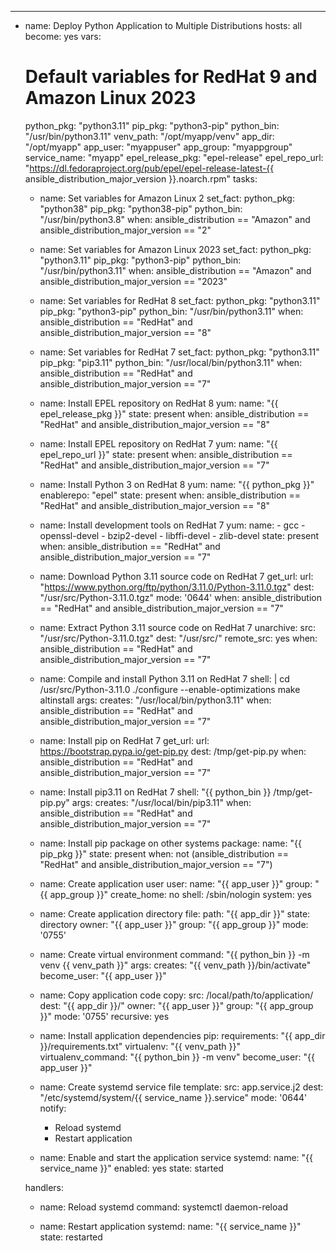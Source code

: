---
- name: Deploy Python Application to Multiple Distributions
  hosts: all
  become: yes
  vars:
    # Default variables for RedHat 9 and Amazon Linux 2023
    python_pkg: "python3.11"
    pip_pkg: "python3-pip"
    python_bin: "/usr/bin/python3.11"
    venv_path: "/opt/myapp/venv"
    app_dir: "/opt/myapp"
    app_user: "myappuser"
    app_group: "myappgroup"
    service_name: "myapp"
    epel_release_pkg: "epel-release"
    epel_repo_url: "https://dl.fedoraproject.org/pub/epel/epel-release-latest-{{ ansible_distribution_major_version }}.noarch.rpm"
  tasks:
    - name: Set variables for Amazon Linux 2
      set_fact:
        python_pkg: "python38"
        pip_pkg: "python38-pip"
        python_bin: "/usr/bin/python3.8"
      when: ansible_distribution == "Amazon" and ansible_distribution_major_version == "2"

    - name: Set variables for Amazon Linux 2023
      set_fact:
        python_pkg: "python3.11"
        pip_pkg: "python3-pip"
        python_bin: "/usr/bin/python3.11"
      when: ansible_distribution == "Amazon" and ansible_distribution_major_version == "2023"

    - name: Set variables for RedHat 8
      set_fact:
        python_pkg: "python3.11"
        pip_pkg: "python3-pip"
        python_bin: "/usr/bin/python3.11"
      when: ansible_distribution == "RedHat" and ansible_distribution_major_version == "8"

    - name: Set variables for RedHat 7
      set_fact:
        python_pkg: "python3.11"
        pip_pkg: "pip3.11"
        python_bin: "/usr/local/bin/python3.11"
      when: ansible_distribution == "RedHat" and ansible_distribution_major_version == "7"

    - name: Install EPEL repository on RedHat 8
      yum:
        name: "{{ epel_release_pkg }}"
        state: present
      when: ansible_distribution == "RedHat" and ansible_distribution_major_version == "8"

    - name: Install EPEL repository on RedHat 7
      yum:
        name: "{{ epel_repo_url }}"
        state: present
      when: ansible_distribution == "RedHat" and ansible_distribution_major_version == "7"

    - name: Install Python 3 on RedHat 8
      yum:
        name: "{{ python_pkg }}"
        enablerepo: "epel"
        state: present
      when: ansible_distribution == "RedHat" and ansible_distribution_major_version == "8"

    - name: Install development tools on RedHat 7
      yum:
        name:
          - gcc
          - openssl-devel
          - bzip2-devel
          - libffi-devel
          - zlib-devel
        state: present
      when: ansible_distribution == "RedHat" and ansible_distribution_major_version == "7"

    - name: Download Python 3.11 source code on RedHat 7
      get_url:
        url: "https://www.python.org/ftp/python/3.11.0/Python-3.11.0.tgz"
        dest: "/usr/src/Python-3.11.0.tgz"
        mode: '0644'
      when: ansible_distribution == "RedHat" and ansible_distribution_major_version == "7"

    - name: Extract Python 3.11 source code on RedHat 7
      unarchive:
        src: "/usr/src/Python-3.11.0.tgz"
        dest: "/usr/src/"
        remote_src: yes
      when: ansible_distribution == "RedHat" and ansible_distribution_major_version == "7"

    - name: Compile and install Python 3.11 on RedHat 7
      shell: |
        cd /usr/src/Python-3.11.0
        ./configure --enable-optimizations
        make altinstall
      args:
        creates: "/usr/local/bin/python3.11"
      when: ansible_distribution == "RedHat" and ansible_distribution_major_version == "7"

    - name: Install pip on RedHat 7
      get_url:
        url: https://bootstrap.pypa.io/get-pip.py
        dest: /tmp/get-pip.py
      when: ansible_distribution == "RedHat" and ansible_distribution_major_version == "7"

    - name: Install pip3.11 on RedHat 7
      shell: "{{ python_bin }} /tmp/get-pip.py"
      args:
        creates: "/usr/local/bin/pip3.11"
      when: ansible_distribution == "RedHat" and ansible_distribution_major_version == "7"

    - name: Install pip package on other systems
      package:
        name: "{{ pip_pkg }}"
        state: present
      when: not (ansible_distribution == "RedHat" and ansible_distribution_major_version == "7")

    - name: Create application user
      user:
        name: "{{ app_user }}"
        group: "{{ app_group }}"
        create_home: no
        shell: /sbin/nologin
        system: yes

    - name: Create application directory
      file:
        path: "{{ app_dir }}"
        state: directory
        owner: "{{ app_user }}"
        group: "{{ app_group }}"
        mode: '0755'

    - name: Create virtual environment
      command: "{{ python_bin }} -m venv {{ venv_path }}"
      args:
        creates: "{{ venv_path }}/bin/activate"
      become_user: "{{ app_user }}"

    - name: Copy application code
      copy:
        src: /local/path/to/application/
        dest: "{{ app_dir }}/"
        owner: "{{ app_user }}"
        group: "{{ app_group }}"
        mode: '0755'
        recursive: yes

    - name: Install application dependencies
      pip:
        requirements: "{{ app_dir }}/requirements.txt"
        virtualenv: "{{ venv_path }}"
        virtualenv_command: "{{ python_bin }} -m venv"
      become_user: "{{ app_user }}"

    - name: Create systemd service file
      template:
        src: app.service.j2
        dest: "/etc/systemd/system/{{ service_name }}.service"
        mode: '0644'
      notify:
        - Reload systemd
        - Restart application

    - name: Enable and start the application service
      systemd:
        name: "{{ service_name }}"
        enabled: yes
        state: started

  handlers:
    - name: Reload systemd
      command: systemctl daemon-reload

    - name: Restart application
      systemd:
        name: "{{ service_name }}"
        state: restarted
